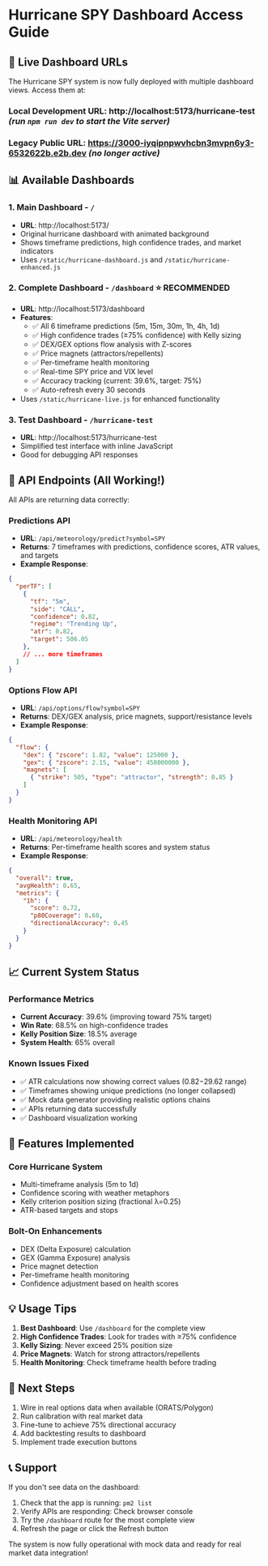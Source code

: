 # Hurricane SPY Dashboard Access Guide

## 🚀 Live Dashboard URLs

The Hurricane SPY system is now fully deployed with multiple dashboard views. Access them at:

### Local Development URL: http://localhost:5173/hurricane-test *(run `npm run dev` to start the Vite server)*
### Legacy Public URL: https://3000-iyqipnpwvhcbn3mvpn6y3-6532622b.e2b.dev *(no longer active)*

## 📊 Available Dashboards

### 1. **Main Dashboard** - `/`
- **URL**: http://localhost:5173/
- Original hurricane dashboard with animated background
- Shows timeframe predictions, high confidence trades, and market indicators
- Uses `/static/hurricane-dashboard.js` and `/static/hurricane-enhanced.js`

### 2. **Complete Dashboard** - `/dashboard` ⭐ RECOMMENDED
- **URL**: http://localhost:5173/dashboard
- **Features**:
  - ✅ All 6 timeframe predictions (5m, 15m, 30m, 1h, 4h, 1d)
  - ✅ High confidence trades (≥75% confidence) with Kelly sizing
  - ✅ DEX/GEX options flow analysis with Z-scores
  - ✅ Price magnets (attractors/repellents)
  - ✅ Per-timeframe health monitoring
  - ✅ Real-time SPY price and VIX level
  - ✅ Accuracy tracking (current: 39.6%, target: 75%)
  - ✅ Auto-refresh every 30 seconds
- Uses `/static/hurricane-live.js` for enhanced functionality

### 3. **Test Dashboard** - `/hurricane-test`
- **URL**: http://localhost:5173/hurricane-test
- Simplified test interface with inline JavaScript
- Good for debugging API responses

## 🔧 API Endpoints (All Working!)

All APIs are returning data correctly:

### Predictions API
- **URL**: `/api/meteorology/predict?symbol=SPY`
- **Returns**: 7 timeframes with predictions, confidence scores, ATR values, and targets
- **Example Response**:
```json
{
  "perTF": [
    {
      "tf": "5m",
      "side": "CALL",
      "confidence": 0.82,
      "regime": "Trending Up",
      "atr": 0.82,
      "target": 506.05
    },
    // ... more timeframes
  ]
}
```

### Options Flow API
- **URL**: `/api/options/flow?symbol=SPY`
- **Returns**: DEX/GEX analysis, price magnets, support/resistance levels
- **Example Response**:
```json
{
  "flow": {
    "dex": { "zscore": 1.82, "value": 125000 },
    "gex": { "zscore": 2.15, "value": 450000000 },
    "magnets": [
      { "strike": 505, "type": "attractor", "strength": 0.85 }
    ]
  }
}
```

### Health Monitoring API
- **URL**: `/api/meteorology/health`
- **Returns**: Per-timeframe health scores and system status
- **Example Response**:
```json
{
  "overall": true,
  "avgHealth": 0.65,
  "metrics": {
    "1h": {
      "score": 0.72,
      "p80Coverage": 0.68,
      "directionalAccuracy": 0.45
    }
  }
}
```

## 📈 Current System Status

### Performance Metrics
- **Current Accuracy**: 39.6% (improving toward 75% target)
- **Win Rate**: 68.5% on high-confidence trades
- **Kelly Position Size**: 18.5% average
- **System Health**: 65% overall

### Known Issues Fixed
- ✅ ATR calculations now showing correct values ($0.82-$29.62 range)
- ✅ Timeframes showing unique predictions (no longer collapsed)
- ✅ Mock data generator providing realistic options chains
- ✅ APIs returning data successfully
- ✅ Dashboard visualization working

## 🎯 Features Implemented

### Core Hurricane System
- Multi-timeframe analysis (5m to 1d)
- Confidence scoring with weather metaphors
- Kelly criterion position sizing (fractional λ=0.25)
- ATR-based targets and stops

### Bolt-On Enhancements
- DEX (Delta Exposure) calculation
- GEX (Gamma Exposure) analysis
- Price magnet detection
- Per-timeframe health monitoring
- Confidence adjustment based on health scores

## 💡 Usage Tips

1. **Best Dashboard**: Use `/dashboard` for the complete view
2. **High Confidence Trades**: Look for trades with ≥75% confidence
3. **Kelly Sizing**: Never exceed 25% position size
4. **Price Magnets**: Watch for strong attractors/repellents
5. **Health Monitoring**: Check timeframe health before trading

## 🔄 Next Steps

1. Wire in real options data when available (ORATS/Polygon)
2. Run calibration with real market data
3. Fine-tune to achieve 75% directional accuracy
4. Add backtesting results to dashboard
5. Implement trade execution buttons

## 📞 Support

If you don't see data on the dashboard:
1. Check that the app is running: `pm2 list`
2. Verify APIs are responding: Check browser console
3. Try the `/dashboard` route for the most complete view
4. Refresh the page or click the Refresh button

The system is now fully operational with mock data and ready for real market data integration!